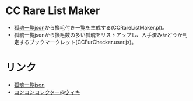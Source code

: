 ﻿# CC Rare List Maker
- [狐魂一覧json](http://c4.concon-collector.com/help/alllist)から換毛付き一覧を生成する(CCRareListMaker.pl)。
- 狐魂一覧jsonから換毛数の多い狐魂をリストアップし、入手済みかどうか判定するブックマークレット(CCFurChecker.user.js)。

# リンク
- [狐魂一覧json](http://c4.concon-collector.com/help/alllist)
- [コンコンコレクター@ウィキ](http://www18.atwiki.jp/conconc/)
